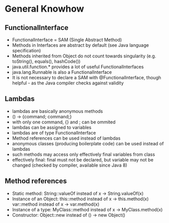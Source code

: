 # General Knowhow
## FunctionalInterface
 * FunctionalInterface = SAM (Single Abstract Method)
 * Methods in Interfaces are abstract by default (see Java language specification)
 * Methods inherited from Object do not count towards singularity (e.g. toString(), equals(), hashCode())
 * java.util.function.* provides a lot of useful FunctionalInterfaces
 * java.lang.Runnable is also a FunctionalInterface
 * It is not necessary to declare a SAM with @FunctionalInterface, though helpful - as the Java compiler checks against validity

## Lambdas
 * lambdas are basically anonymous methods
 * () -> {command; command;}
 * with only one command, {} and ; can be ommited
 * lambdas can be assigned to variables
 * lambdas are of type FunctionalInterface
 * Method references can be used instead of lambdas
 * anonymous classes (producing boilerplate code) can be used instead of lambdas
 * such methods may access only effectively final variables from class
 * effectively final: final must not be declared, but variable may not be changed (checked by compiler, available since Java 8) 

## Method references
 * Static method:           String::valueOf instead of x -> String.valueOf(x)
 * Instance of an Object:   this::method    instead of x -> this.method(x)
                            var::method     instead of x -> var.method(x)
 * Instance of a type:      MyClass::method instead of x -> MyClass.method(x)
 * Constructor:             Object::new     instead of () -> new Object()
